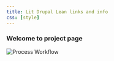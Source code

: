 ```yaml
---
title: Lit Drupal Lean links and info
css: [style]
---
```


### Welcome to project page

![Process Workflow](https://raw.github.com/victorkane/lit-drupal-lean/master/doc/ProcessWorkflow.png)


